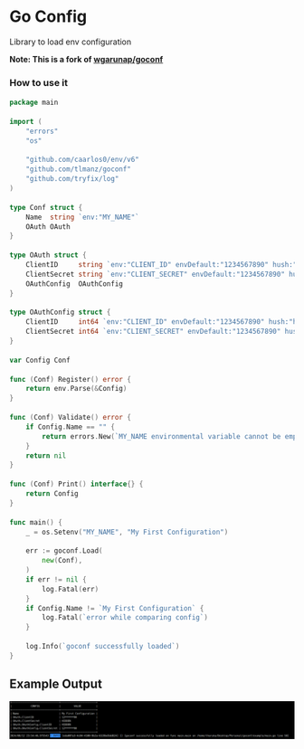 # Go Config
Library to load env configuration

**Note: This is a fork of [wgarunap/goconf](https://github.com/wgarunap/goconf)**

### How to use it

```go
package main

import (
	"errors"
	"os"

	"github.com/caarlos0/env/v6"
	"github.com/tlmanz/goconf"
	"github.com/tryfix/log"
)

type Conf struct {
	Name  string `env:"MY_NAME"`
	OAuth OAuth
}

type OAuth struct {
	ClientID     string `env:"CLIENT_ID" envDefault:"1234567890" hush:"mask"`
	ClientSecret string `env:"CLIENT_SECRET" envDefault:"1234567890" hush:"hide"`
	OAuthConfig  OAuthConfig
}

type OAuthConfig struct {
	ClientID     int64 `env:"CLIENT_ID" envDefault:"1234567890" hush:"hide"`
	ClientSecret int64 `env:"CLIENT_SECRET" envDefault:"1234567890" hush:"mask"`
}

var Config Conf

func (Conf) Register() error {
	return env.Parse(&Config)
}

func (Conf) Validate() error {
	if Config.Name == "" {
		return errors.New(`MY_NAME environmental variable cannot be empty`)
	}
	return nil
}

func (Conf) Print() interface{} {
	return Config
}

func main() {
	_ = os.Setenv("MY_NAME", "My First Configuration")

	err := goconf.Load(
		new(Conf),
	)
	if err != nil {
		log.Fatal(err)
	}
	if Config.Name != `My First Configuration` {
		log.Fatal(`error while comparing config`)
	}

	log.Info(`goconf successfully loaded`)
}
```

## Example Output ##
![alt Sample](./sample.png)